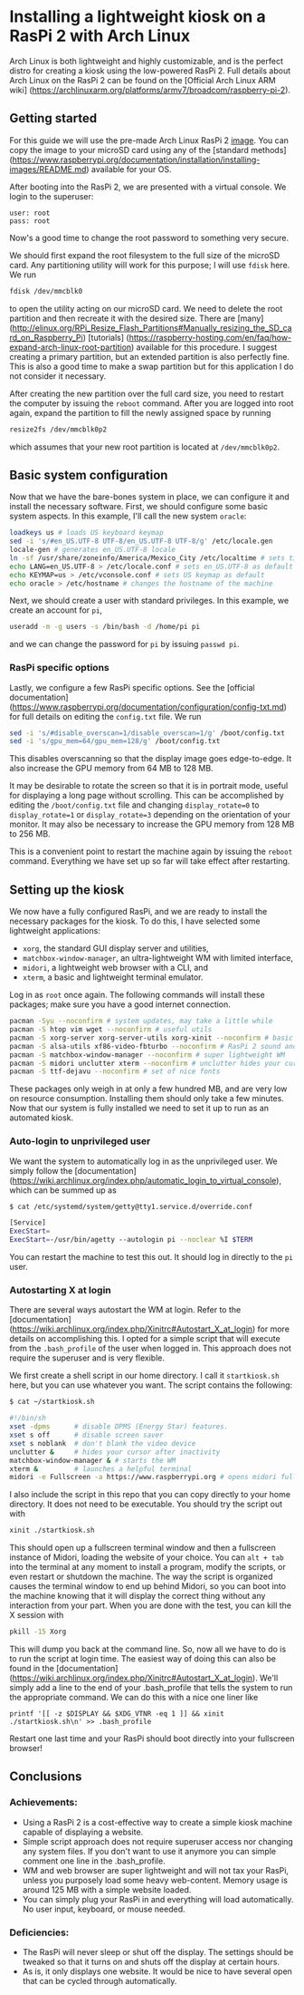 Installing a lightweight kiosk on a RasPi 2 with Arch Linux
==================================================

Arch Linux is both lightweight and highly customizable, and is the perfect
distro for creating a kiosk using the low-powered RasPi 2. Full details about
Arch Linux on the RasPi 2 can be found on the [Official Arch Linux ARM wiki]
(https://archlinuxarm.org/platforms/armv7/broadcom/raspberry-pi-2).


Getting started
--------------------------------------------------

For this guide we will use the pre-made Arch Linux RasPi 2
[image](https://sourceforge.net/projects/archlinux-rpi2/). You can copy the
image to your microSD card using any of the [standard methods]
(https://www.raspberrypi.org/documentation/installation/installing-images/README.md)
available for your OS.

After booting into the RasPi 2, we are presented with a virtual console. We
login to the superuser:

```
user: root
pass: root
```

Now's a good time to change the root password to something very secure.

We should first expand the root filesystem to the full size of the microSD card.
Any partitioning utility will work for this purpose; I will use `fdisk` here. We
run 

```sh
fdisk /dev/mmcblk0
```

to open the utility acting on our microSD card. We need to delete the root
partition and then recreate it with the desired size. There are [many]
(http://elinux.org/RPi_Resize_Flash_Partitions#Manually_resizing_the_SD_card_on_Raspberry_Pi)
[tutorials]
(https://raspberry-hosting.com/en/faq/how-expand-arch-linux-root-partition)
available for this procedure. I suggest creating a primary partition, but an
extended partition is also perfectly fine. This is also a good time to make a
swap partition but for this application I do not consider it necessary.

After creating the new partition over the full card size, you need to restart
the computer by issuing the `reboot` command. After you are logged into root
again, expand the partition to fill the newly assigned space by running

```sh
resize2fs /dev/mmcblk0p2
```

which assumes that your new root partition is located at `/dev/mmcblk0p2`.


Basic system configuration
--------------------------------------------------

Now that we have the bare-bones system in place, we can configure it and install
the necessary software. First, we should configure some basic system aspects. In
this example, I'll call the new system `oracle`:

```sh
loadkeys us # loads US keyboard keymap
sed -i 's/#en_US.UTF-8 UTF-8/en_US.UTF-8 UTF-8/g' /etc/locale.gen
locale-gen # generates en_US.UTF-8 locale
ln -sf /usr/share/zoneinfo/America/Mexico_City /etc/localtime # sets time zone
echo LANG=en_US.UTF-8 > /etc/locale.conf # sets en_US.UTF-8 as default locale
echo KEYMAP=us > /etc/vconsole.conf # sets US keymap as default
echo oracle > /etc/hostname # changes the hostname of the machine
```

Next, we should create a user with standard privileges. In this example, we
create an account for `pi`,

```sh
useradd -m -g users -s /bin/bash -d /home/pi pi
```

and we can change the password for `pi` by issuing `passwd pi`.


### RasPi specific options

Lastly, we configure a few RasPi specific options. See the
[official documentation]
(https://www.raspberrypi.org/documentation/configuration/config-txt.md) 
for full details on editing the `config.txt` file. We run

```sh
sed -i 's/#disable_overscan=1/disable_overscan=1/g' /boot/config.txt
sed -i 's/gpu_mem=64/gpu_mem=128/g' /boot/config.txt
```

This disables overscanning so that the display image goes edge-to-edge. It also
increase the GPU memory from 64 MB to 128 MB.

It may be desirable to rotate the screen so that it is in portrait mode, useful
for displaying a long page without scrolling. This can be accomplished by
editing the `/boot/config.txt` file and changing `display_rotate=0` to
`display_rotate=1` or `display_rotate=3` depending on the orientation of your
monitor. It may also be necessary to increase the GPU memory from 128 MB to 256
MB. 

This is a convenient point to restart the machine again by issuing the `reboot`
command. Everything we have set up so far will take effect after restarting. 


Setting up the kiosk
--------------------------------------------------

We now have a fully configured RasPi, and we are ready to install the necessary
packages for the kiosk. To do this, I have selected some lightweight
applications:

* `xorg`, the standard GUI display server and utilities,
* `matchbox-window-manager`, an ultra-lightweight WM with limited interface,
* `midori`, a lightweight web browser with a CLI, and
* `xterm`, a basic and lightweight terminal emulator.

Log in as `root` once again. The following commands will install these packages;
make sure you have a good internet connection.

```sh
pacman -Syu --noconfirm # system updates, may take a little while
pacman -S htop vim wget --noconfirm # useful utils
pacman -S xorg-server xorg-server-utils xorg-xinit --noconfirm # basic X11 packages
pacman -S alsa-utils xf86-video-fbturbo --noconfirm # RasPi 2 sound and video drivers
pacman -S matchbox-window-manager --noconfirm # super lightweight WM
pacman -S midori unclutter xterm --noconfirm # unclutter hides your cursor
pacman -S ttf-dejavu --noconfirm # set of nice fonts
```

These packages only weigh in at only a few hundred MB, and are very low on
resource consumption. Installing them should only take a few minutes. Now that
our system is fully installed we need to set it up to run as an automated kiosk.


### Auto-login to unprivileged user

We want the system to automatically log in as the unprivileged user. We simply
follow the [documentation]
(https://wiki.archlinux.org/index.php/automatic_login_to_virtual_console), 
which can be summed up as

```sh
$ cat /etc/systemd/system/getty@tty1.service.d/override.conf

[Service]
ExecStart=
ExecStart=-/usr/bin/agetty --autologin pi --noclear %I $TERM
```

You can restart the machine to test this out. It should log in directly to the
`pi` user.

### Autostarting X at login

There are several ways autostart the WM at login. Refer to the [documentation]
(https://wiki.archlinux.org/index.php/Xinitrc#Autostart_X_at_login) for more
details on accomplishing this. I opted for a simple script that will execute
from the `.bash_profile` of the user when logged in. This approach does not
require the superuser and is very flexible.

We first create a shell script in our home directory. I call it `startkiosk.sh`
here, but you can use whatever you want. The script contains the following:

```sh
$ cat ~/startkiosk.sh

#!/bin/sh
xset -dpms      # disable DPMS (Energy Star) features.
xset s off      # disable screen saver
xset s noblank  # don't blank the video device
unclutter &     # hides your cursor after inactivity
matchbox-window-manager & # starts the WM
xterm &         # launches a helpful terminal
midori -e Fullscreen -a https://www.raspberrypi.org # opens midori fullscreen
```

I also include the script in this repo that you can copy directly to your home
directory. It does not need to be executable. You should try the script out with

```sh
xinit ./startkiosk.sh
```

This should open up a fullscreen terminal window and then a fullscreen instance
of Midori, loading the website of your choice. You can `alt + tab` into the
terminal at any moment to install a program, modify the scripts, or even restart
or shutdown the machine. The way the script is organized causes the terminal
window to end up behind Midori, so you can boot into the machine knowing that it
will display the correct thing without any interaction from your part. When you
are done with the test, you can kill the X session with

```sh
pkill -15 Xorg
```

This will dump you back at the command line. So, now all we have to do is to run
the script at login time. The easiest way of doing this can also be found in the
[documentation]
(https://wiki.archlinux.org/index.php/Xinitrc#Autostart_X_at_login). We'll 
simply add a line to the end of your .bash_profile that tells the system to run
the appropriate command. We can do this with a nice one liner like

```
printf '[[ -z $DISPLAY && $XDG_VTNR -eq 1 ]] && xinit ./startkiosk.sh\n' >> .bash_profile
```

Restart one last time and your RasPi should boot directly into your fullscreen
browser!


Conclusions
--------------------------------------------------

### Achievements: 
* Using a RasPi 2 is a cost-effective way to create a simple kiosk machine
  capable of displaying a website. 
* Simple script approach does not require superuser access nor changing any
  system files. If you don't want to use it anymore you can simple comment one
  line in the .bash_profile.
* WM and web browser are super lightweight and will not tax your RasPi, unless
  you purposely load some heavy web-content. Memory usage is around 125 MB with
  a simple website loaded.
* You can simply plug your RasPi in and everything will load automatically. No
  user input, keyboard, or mouse needed.

### Deficiencies:
* The RasPi will never sleep or shut off the display. The settings should be
  tweaked so that it turns on and shuts off the display at certain hours.
* As is, it only displays one website. It would be nice to have several open
  that can be cycled through automatically.

